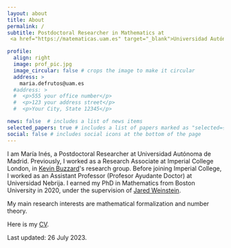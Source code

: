 ```yaml
---
layout: about
title: About
permalink: /
subtitle: Postdoctoral Researcher in Mathematics at 
 <a href="https://matematicas.uam.es" target="_blank">Universidad Autónoma de Madrid</a>.

profile:
  align: right
  image: prof_pic.jpg
  image_circular: false # crops the image to make it circular
  address: >
    maria.defrutos@uam.es
  #address: >
  #  <p>555 your office number</p>
  #  <p>123 your address street</p>
  #  <p>Your City, State 12345</p>

news: false  # includes a list of news items
selected_papers: true # includes a list of papers marked as "selected={true}"
social: false # includes social icons at the bottom of the page
---
```


I am María Inés, a Postdoctoral Researcher at Universidad Autónoma de Madrid. Previously, I worked as a Research Associate at Imperial College London, in <a href="https://www.imperial.ac.uk/people/k.buzzard" target="_blank">Kevin Buzzard</a>'s research group. Before joining Imperial College, I worked as an Assistant Professor (Profesor Ayudante Doctor) at Universidad Nebrija. I earned my PhD in Mathematics from Boston University in 2020, under the supervision of <a href="https://sites.google.com/view/jared-weinstein/home" target="_blank">Jared Weinstein</a>.

My main research interests are mathematical formalization and number theory.

Here is my <a href="/assets/pdf/CV_Maria_Ines_de_Frutos_Fernandez.pdf" target="_blank">CV</a>.

Last updated: 26 July 2023.
